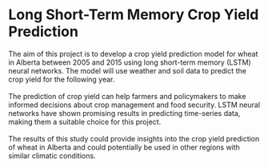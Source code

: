 # Long Short-Term Memory Crop Yield Prediction
The aim of this project is to develop a crop yield prediction model for wheat in Alberta between 2005 and 2015 using long short-term memory (LSTM) neural networks. The model will use weather and soil data to predict the crop yield for the following year. <br>
<br>
The prediction of crop yield can help farmers and policymakers to make informed decisions about crop management and food security. LSTM neural networks have shown promising results in predicting time-series data, making them a suitable choice for this project. <br>
<br>
The results of this study could provide insights into the crop yield prediction of wheat in Alberta and could potentially be used in other regions with similar climatic conditions.<br>
<br>
